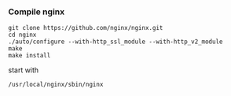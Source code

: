 ### Compile nginx
```shell
git clone https://github.com/nginx/nginx.git
cd nginx
./auto/configure --with-http_ssl_module --with-http_v2_module
make
make install
```
start with
```shell
/usr/local/nginx/sbin/nginx
```
